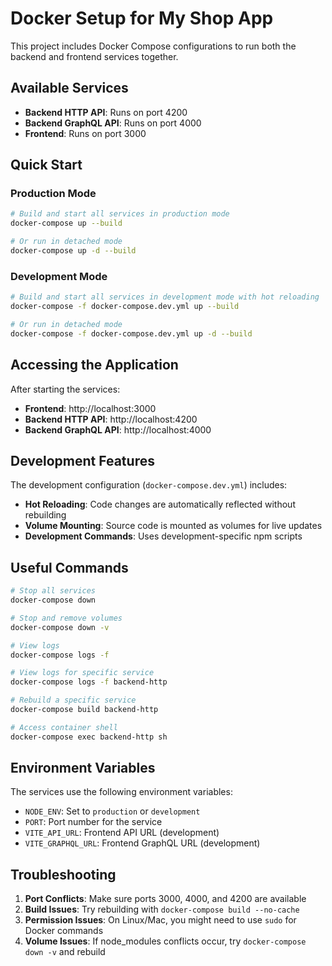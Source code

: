 # Docker Setup for My Shop App

This project includes Docker Compose configurations to run both the backend and frontend services together.

## Available Services

-   **Backend HTTP API**: Runs on port 4200
-   **Backend GraphQL API**: Runs on port 4000
-   **Frontend**: Runs on port 3000

## Quick Start

### Production Mode

```bash
# Build and start all services in production mode
docker-compose up --build

# Or run in detached mode
docker-compose up -d --build
```

### Development Mode

```bash
# Build and start all services in development mode with hot reloading
docker-compose -f docker-compose.dev.yml up --build

# Or run in detached mode
docker-compose -f docker-compose.dev.yml up -d --build
```

## Accessing the Application

After starting the services:

-   **Frontend**: http://localhost:3000
-   **Backend HTTP API**: http://localhost:4200
-   **Backend GraphQL API**: http://localhost:4000

## Development Features

The development configuration (`docker-compose.dev.yml`) includes:

-   **Hot Reloading**: Code changes are automatically reflected without rebuilding
-   **Volume Mounting**: Source code is mounted as volumes for live updates
-   **Development Commands**: Uses development-specific npm scripts

## Useful Commands

```bash
# Stop all services
docker-compose down

# Stop and remove volumes
docker-compose down -v

# View logs
docker-compose logs -f

# View logs for specific service
docker-compose logs -f backend-http

# Rebuild a specific service
docker-compose build backend-http

# Access container shell
docker-compose exec backend-http sh
```

## Environment Variables

The services use the following environment variables:

-   `NODE_ENV`: Set to `production` or `development`
-   `PORT`: Port number for the service
-   `VITE_API_URL`: Frontend API URL (development)
-   `VITE_GRAPHQL_URL`: Frontend GraphQL URL (development)

## Troubleshooting

1. **Port Conflicts**: Make sure ports 3000, 4000, and 4200 are available
2. **Build Issues**: Try rebuilding with `docker-compose build --no-cache`
3. **Permission Issues**: On Linux/Mac, you might need to use `sudo` for Docker commands
4. **Volume Issues**: If node_modules conflicts occur, try `docker-compose down -v` and rebuild
